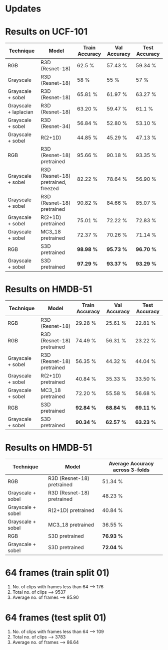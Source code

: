 # Updates



# Results on UCF-101
| Technique   |    Model     | Train Accuracy | Val Accuracy | Test Accuracy |
| ----------- | -----------  | -------- | -------- | -------- |
| RGB                     | R3D (Resnet-18)                     | 62.5 %  | 57.43 % | 59.34 % |
| Grayscale               | R3D (Resnet-18)                     | 58 % | 55 % | 57 % |
| Grayscale + sobel       | R3D (Resnet-18)                     | 65.81 % | 61.97 % | 63.27 % |
| Grayscale + laplacian   | R3D (Resnet-18)                     | 63.20 % | 59.47 % | 61.1 % |
| Grayscale + sobel       | R3D (Resnet-34)                     | 56.84 % | 52.80 % | 53.10 % |
| Grayscale + sobel       | R(2+1D)                             | 44.85 % | 45.29 % | 47.13 % |
| RGB                     | R3D (Resnet-18) pretrained          | 95.66 % | 90.18 % | 93.35 % |
| Grayscale + sobel       | R3D (Resnet-18) pretrained, freezed | 82.22 % | 78.64 % | 56.90 % |
| Grayscale + sobel       | R3D (Resnet-18) pretrained          | 90.82 % | 84.66 % | 85.07 % |
| Grayscale + sobel       | R(2+1D) pretrained                  | 75.01 % | 72.22 % | 72.83 % |
| Grayscale + sobel       | MC3_18 pretrained                   | 72.37 % | 70.26 % | 71.14 % |
| RGB                     | S3D pretrained                      | **98.98 %** | **95.73 %** | **96.70 %** |
| Grayscale + sobel       | S3D pretrained                      | **97.29 %** | **93.37 %** | **93.29 %** |

# Results on HMDB-51
| Technique   |    Model     | Train Accuracy | Val Accuracy | Test Accuracy |
| ----------- | -----------  | -------- | -------- |-------- |
| RGB      | R3D (Resnet-18)       | 29.28 % | 25.61 % | 22.81 % |
| RGB      | R3D (Resnet-18) pretrained       | 74.49 %  | 56.31 % | 23.22 % |
| Grayscale + sobel   | R3D (Resnet-18) pretrained         | 56.35 % | 44.32 % | 44.04 % |
| Grayscale + sobel   | R(2+1D) pretrained         | 40.84 % | 35.33 % | 33.50 % |
| Grayscale + sobel   | MC3_18 pretrained        | 72.20 % | 55.58 % | 56.68 % |
| RGB   | S3D pretrained        | **92.84 %** | **68.84 %** | **69.11 %** |
| Grayscale + sobel   | S3D pretrained        | **90.34 %** | **62.57 %** | **63.23 %** |


# Results on HMDB-51
| Technique   |    Model     | Average Accuracy across 3-folds |
| ----------- | -----------  | -------- |
| RGB      | R3D (Resnet-18) pretrained       | 51.34 %  |
| Grayscale + sobel   | R3D (Resnet-18) pretrained         | 48.23 % |
| Grayscale + sobel   | R(2+1D) pretrained         | 40.84 % |
| Grayscale + sobel   | MC3_18 pretrained        | 36.55 % |
| RGB   | S3D pretrained        | **76.93 %** | 
| Grayscale + sobel   | S3D pretrained        | **72.04 %** |


# 64 frames (train split 01)
1. No. of clips with frames less than 64 --> 176 
2. Total no. of clips --> 9537 
3. Average no. of frames --> 85.90

# 64 frames (test split 01)
1. No. of clips with frames less than 64 --> 109 
2. Total no. of clips --> 3783 
3. Average no. of frames --> 86.64
